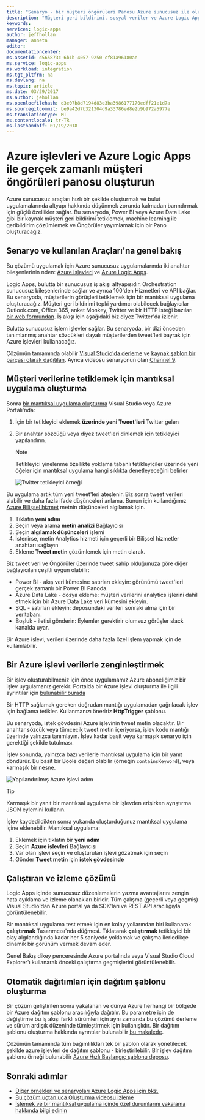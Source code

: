 ```yaml
---
title: "Senaryo - bir müşteri öngörüleri Panosu Azure sunucusuz ile oluşturma | Microsoft Docs"
description: "Müşteri geri bildirimi, sosyal veriler ve Azure Logic Apps ve Azure işlevleri ile daha fazlasını yönetmek için bir Pano nasıl oluşturulacağına ilişkin bir örnek."
keywords: 
services: logic-apps
author: jeffhollan
manager: anneta
editor: 
documentationcenter: 
ms.assetid: d565873c-6b1b-4057-9250-cf81a96180ae
ms.service: logic-apps
ms.workload: integration
ms.tgt_pltfrm: na
ms.devlang: na
ms.topic: article
ms.date: 03/29/2017
ms.author: jehollan
ms.openlocfilehash: d3e07b8d7194d83e3ba3986177170edff21e1d7a
ms.sourcegitcommit: be9a42d7b321304d9a33786ed8e2b9b972a5977e
ms.translationtype: MT
ms.contentlocale: tr-TR
ms.lasthandoff: 01/19/2018
---
```

# <a name="create-a-real-time-customer-insights-dashboard-with-azure-logic-apps-and-azure-functions"></a>Azure işlevleri ve Azure Logic Apps ile gerçek zamanlı müşteri öngörüleri panosu oluşturun

Azure sunucusuz araçları hızlı bir şekilde oluşturmak ve bulut uygulamalarında altyapı hakkında düşünmek zorunda kalmadan barındırmak için güçlü özellikler sağlar.  Bu senaryoda, Power BI veya Azure Data Lake gibi bir kaynak müşteri geri bildirimi tetiklemek, machine learning ile geribildirim çözümlemek ve Öngörüler yayımlamak için bir Pano oluşturacağız.

## <a name="overview-of-the-scenario-and-tools-used"></a>Senaryo ve kullanılan Araçları'na genel bakış

Bu çözümü uygulamak için Azure sunucusuz uygulamalarında iki anahtar bileşenlerinin nden: [Azure işlevleri](https://azure.microsoft.com/services/functions/) ve [Azure Logic Apps](https://azure.microsoft.com/services/logic-apps/).

Logic Apps, bulutta bir sunucusuz iş akışı altyapısıdır.  Orchestration sunucusuz bileşenlerinde sağlar ve ayrıca 100'den Hizmetleri ve API bağlar.  Bu senaryoda, müşterilerin görüşleri tetiklemek için bir mantıksal uygulama oluşturacağız.  Müşteri geri bildirimi tepki yardımcı olabilecek bağlayıcılar Outlook.com, Office 365, anket Monkey, Twitter ve bir HTTP isteği bazıları [bir web formundan](https://blogs.msdn.microsoft.com/logicapps/2017/01/30/calling-a-logic-app-from-an-html-form/).  İş akışı için aşağıdaki biz diyez Twitter'da izlenir.

Bulutta sunucusuz işlem işlevler sağlar.  Bu senaryoda, bir dizi önceden tanımlanmış anahtar sözcükleri dayalı müşterilerden tweet'leri bayrak için Azure işlevleri kullanacağız.

Çözümün tamamında olabilir [Visual Studio'da derleme](logic-apps-deploy-from-vs.md) ve [kaynak şablon bir parçası olarak dağıtılan](logic-apps-create-deploy-template.md).  Ayrıca videosu senaryonun olan [Channel 9](http://aka.ms/logicappsdemo).

## <a name="build-the-logic-app-to-trigger-on-customer-data"></a>Müşteri verilerine tetiklemek için mantıksal uygulama oluşturma

Sonra [bir mantıksal uygulama oluşturma](quickstart-create-first-logic-app-workflow.md) Visual Studio veya Azure Portalı'nda:

1. İçin bir tetikleyici eklemek **üzerinde yeni Tweet'leri** Twitter gelen
2. Bir anahtar sözcüğü veya diyez tweet'leri dinlemek için tetikleyici yapılandırın.

   > [!NOTE]
   > Tetikleyici yinelenme özellikte yoklama tabanlı tetikleyiciler üzerinde yeni öğeler için mantıksal uygulama hangi sıklıkta denetleyeceğini belirler

   ![Twitter tetikleyici örneği][1]

Bu uygulama artık tüm yeni tweet'leri ateşlenir.  Biz sonra tweet verileri alabilir ve daha fazla ifade düşünceleri anlama.  Bunun için kullandığımız [Azure Bilişsel hizmet](https://azure.microsoft.com/services/cognitive-services/) metnin düşünceleri algılamak için.

1. Tıklatın **yeni adım**
1. Seçin veya arama **metin analizi** Bağlayıcısı
1. Seçin **algılamak düşünceleri** işlemi
1. İstenirse, metin Analytics hizmeti için geçerli bir Bilişsel hizmetler anahtarı sağlayın
1. Ekleme **Tweet metin** çözümlemek için metin olarak.

Biz tweet veri ve Öngörüler üzerinde tweet sahip olduğunuza göre diğer bağlayıcıları çeşitli uygun olabilir:
* Power BI - akış veri kümesine satırları ekleyin: görünümü tweet'leri gerçek zamanlı bir Power BI Panoda.
* Azure Data Lake - dosya ekleme: müşteri verilerini analytics işlerini dahil etmek için bir Azure Data Lake veri kümesini ekleyin.
* SQL - satırları ekleyin: deposundaki verileri sonraki alma için bir veritabanı.
* Boşluk - iletisi gönderin: Eylemler gerektirir olumsuz görüşler slack kanalda uyar.

Bir Azure işlevi, verileri üzerinde daha fazla özel işlem yapmak için de kullanılabilir.

## <a name="enriching-the-data-with-an-azure-function"></a>Bir Azure işlevi verilerle zenginleştirmek

Bir işlev oluşturabilmeniz için önce uygulamamız Azure aboneliğimiz bir işlev uygulamanız gerekir.  Portalda bir Azure işlevi oluşturma ile ilgili ayrıntılar için [bulunabilir burada](../azure-functions/functions-create-first-azure-function-azure-portal.md)

Bir HTTP sağlamak gereken doğrudan mantığı uygulamadan çağrılacak işlev için bağlama tetikler.  Kullanmanızı öneririz **HttpTrigger** şablonu.

Bu senaryoda, istek gövdesini Azure işlevinin tweet metin olacaktır.  Bir anahtar sözcük veya tümcecik tweet metin içeriyorsa, işlev kodu mantığı üzerinde yalnızca tanımlayın.  İşlev kadar basit veya karmaşık senaryo için gerektiği şekilde tutulması.

İşlev sonunda, yalnızca bazı verilerle mantıksal uygulama için bir yanıt döndürür.  Bu basit bir Boole değeri olabilir (örneğin `containsKeyword`), veya karmaşık bir nesne.

![Yapılandırılmış Azure işlevi adım][2]

> [!TIP]
> Karmaşık bir yanıt bir mantıksal uygulama bir işlevden erişirken ayrıştırma JSON eylemini kullanın.

İşlev kaydedildikten sonra yukarıda oluşturduğunuz mantıksal uygulama içine eklenebilir.  Mantıksal uygulama:

1. Eklemek için tıklatın bir **yeni adım**
1. Seçin **Azure işlevleri** Bağlayıcısı
1. Var olan işlevi seçin ve oluşturulan işlevi gözatmak için seçin
1. Gönder **Tweet metin** için **istek gövdesinde**

## <a name="running-and-monitoring-the-solution"></a>Çalıştıran ve izleme çözümü

Logic Apps içinde sunucusuz düzenlemelerin yazma avantajlarını zengin hata ayıklama ve izleme olanakları biridir.  Tüm çalışma (geçerli veya geçmiş) Visual Studio'dan Azure portal ya da SDK'ları ve REST API aracılığıyla görüntülenebilir.

Bir mantıksal uygulama test etmek için en kolay yollarından biri kullanarak **çalıştırmak** Tasarımcısı'nda düğmesi.  Tıklatarak **çalıştırmak** tetikleyici bir olay algılandığında kadar her 5 saniyede yoklamak ve çalışma ilerledikçe dinamik bir görünüm vermek devam eder.

Genel Bakış dikey penceresinde Azure portalında veya Visual Studio Cloud Explorer'ı kullanarak önceki çalıştırma geçmişlerini görüntülenebilir.

## <a name="creating-a-deployment-template-for-automated-deployments"></a>Otomatik dağıtımları için dağıtım şablonu oluşturma

Bir çözüm geliştirilen sonra yakalanan ve dünya Azure herhangi bir bölgede bir Azure dağıtım şablonu aracılığıyla dağıtılır.  Bu parametre için de değiştirme bu iş akışı farklı sürümleri için aynı zamanda bu çözümü derleme ve sürüm ardışık düzeninde tümleştirmek için kullanışlıdır.  Bir dağıtım şablonu oluşturma hakkında ayrıntılar bulunabilir [bu makalede](logic-apps-create-deploy-template.md).

Çözümün tamamında tüm bağımlılıkları tek bir şablon olarak yönetilecek şekilde azure işlevleri de dağıtım şablonu - birleştirilebilir.  Bir işlev dağıtım şablonu örneği bulunabilir [Azure Hızlı Başlangıç şablonu deposu](https://github.com/Azure/azure-quickstart-templates/tree/master/101-function-app-create-dynamic).

## <a name="next-steps"></a>Sonraki adımlar

* [Diğer örnekleri ve senaryoları Azure Logic Apps için bkz.](logic-apps-examples-and-scenarios.md)
* [Bu çözüm uçtan uca Oluşturma videosu izleme](http://aka.ms/logicappsdemo)
* [İşlemek ve bir mantıksal uygulama içinde özel durumlarını yakalama hakkında bilgi edinin](logic-apps-exception-handling.md)

<!-- Image References -->
[1]: ./media/logic-apps-scenario-social-serverless/twitter.png
[2]: ./media/logic-apps-scenario-social-serverless/function.png
